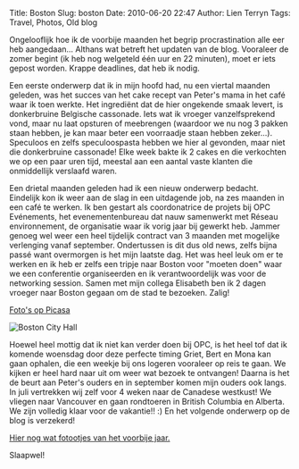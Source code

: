 Title: Boston
Slug: boston
Date: 2010-06-20 22:47
Author: Lien Terryn
Tags: Travel, Photos, Old blog

Ongelooflijk hoe ik de voorbije maanden het begrip procrastination alle eer heb aangedaan... Althans wat betreft het updaten van de blog. Vooraleer de zomer begint (ik heb nog welgeteld één uur en 22 minuten), moet er iets gepost worden. Krappe deadlines, dat heb ik nodig.

Een eerste onderwerp dat ik in mijn hoofd had, nu een viertal maanden geleden, was het succes van het cake recept van Peter's mama in het café waar ik toen werkte. Het ingrediënt dat de hier ongekende smaak levert, is donkerbruine Belgische cassonade. Iets wat ik vroeger vanzelfsprekend vond, maar nu laat opsturen of meebrengen (waardoor we nu nog 3 pakken staan hebben, je kan maar beter een voorraadje staan hebben zeker...). Speculoos en zelfs speculoospasta hebben we hier al gevonden, maar niet die donkerbruine cassonade! Elke week bakte ik 2 cakes en die verkochten we op een paar uren tijd, meestal aan een aantal vaste klanten die onmiddellijk verslaafd waren.

Een drietal maanden geleden had ik een nieuw onderwerp bedacht. Eindelijk kon ik weer aan de slag in een uitdagende job, na zes maanden in een café te werken. Ik ben gestart als coordonatrice de projets bij OPC Evénements, het evenementenbureau dat nauw samenwerkt met Réseau environnement, de organisatie waar ik vorig jaar bij gewerkt heb. Jammer genoeg wel weer een heel tijdelijk contract van 3 maanden met mogelijke verlenging vanaf september. Ondertussen is dit dus old news, zelfs bijna passé want overmorgen is het mijn laatste dag. Het was heel leuk om er te werken en ik heb er zelfs een tripje naar Boston voor "moeten doen" waar we een conferentie organiseerden en ik verantwoordelijk was voor de networking session. Samen met mijn collega Elisabeth ben ik 2 dagen vroeger naar Boston gegaan om de stad te bezoeken. Zalig!

[Foto's op Picasa](http://picasaweb.google.com/lienterryn/BostonMei2010)

![Boston City Hall](http://lh5.ggpht.com/_cvGWRFf-ypY/TB6PNfdBvtI/AAAAAAAADsc/mYx5wXL1MYc/s800/IMG_3499.jpg)

Hoewel heel mottig dat ik niet kan verder doen bij OPC, is het heel tof dat ik komende woensdag door deze perfecte timing Griet, Bert en Mona kan gaan ophalen, die een weekje bij ons logeren vooraleer op reis te gaan. We kijken er heel hard naar uit om weer wat bezoek te ontvangen! Daarna is het de beurt aan Peter's ouders en in september komen mijn ouders ook langs. In juli vertrekken wij zelf voor 4 weken naar de Canadese westkust! We vliegen naar Vancouver en gaan rondtoeren in British Columbia en Alberta. We zijn volledig klaar voor de vakantie!! :) En het volgende onderwerp op de blog is verzekerd!

[Hier nog wat fotootjes van het voorbije jaar.](http://picasaweb.google.com/lienterryn/MontrealWinterLente)

Slaapwel!